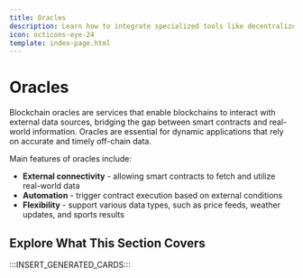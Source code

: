 ```yaml
---
title: Oracles
description: Learn how to integrate specialized tools like decentralized price feed Oracles to provide asset price feeds to builders and users of your Tanssi appchain.
icon: octicons-eye-24
template: index-page.html
---
```


# Oracles

Blockchain oracles are services that enable blockchains to interact with external data sources, bridging the gap between smart contracts and real-world information. Oracles are essential for dynamic applications that rely on accurate and timely off-chain data.

Main features of oracles include:

- **External connectivity** - allowing smart contracts to fetch and utilize real-world data
- **Automation** - trigger contract execution based on external conditions
- **Flexibility** - support various data types, such as price feeds, weather updates, and sports results

## Explore What This Section Covers

:::INSERT_GENERATED_CARDS:::
